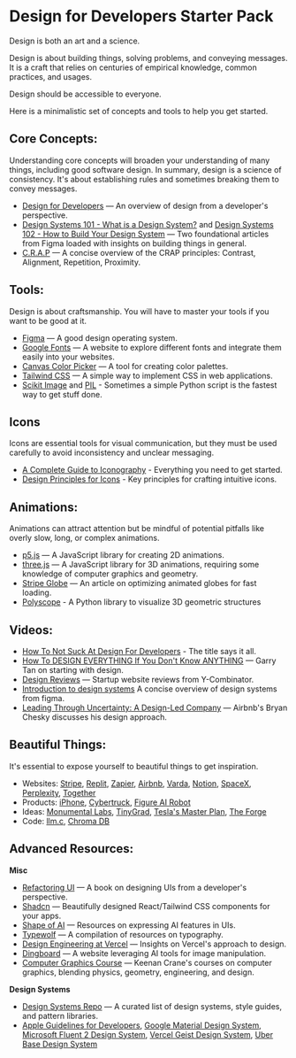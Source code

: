 # Design for Developers Starter Pack

Design is both an art and a science.

Design is about building things, solving problems, and conveying messages. It is a craft that relies on centuries of empirical knowledge, common practices, and usages.

Design should be accessible to everyone.

Here is a minimalistic set of concepts and tools to help you get started.

## Core Concepts:
Understanding core concepts will broaden your understanding of many things, including good software design. In summary, design is a science of consistency. It's about establishing rules and sometimes breaking them to convey messages.
- [Design for Developers](https://joyofcode.xyz/design-for-developers) — An overview of design from a developer's perspective.
- [Design Systems 101 - What is a Design System?](https://www.figma.com/blog/design-systems-101-what-is-a-design-system/) and [Design Systems 102 - How to Build Your Design System](https://www.figma.com/blog/design-systems-102-how-to-build-your-design-system/) — Two foundational articles from Figma loaded with insights on building things in general.
- [C.R.A.P](https://vwo.com/blog/crap-design-principles/) — A concise overview of the CRAP principles: Contrast, Alignment, Repetition, Proximity.

## Tools:
Design is about craftsmanship. You will have to master your tools if you want to be good at it. 
- [Figma](http://figma.com) — A good design operating system.
- [Google Fonts](https://fonts.google.com) — A website to explore different fonts and integrate them easily into your websites.
- [Canvas Color Picker](https://www.canva.com/colors/color-wheel/) — A tool for creating color palettes.
- [Tailwind CSS](https://tailwindcss.com) — A simple way to implement CSS in web applications.
- [Scikit Image](https://scikit-image.org) and [PIL](https://pillow.readthedocs.io/en/stable/) - Sometimes a simple Python script is the fastest way to get stuff done.

## Icons
Icons are essential tools for visual communication, but they must be used carefully to avoid inconsistency and unclear messaging.
- [A Complete Guide to Iconography](https://www.designsystems.com/iconography-guide/) - Everything you need to get started.
- [Design Principles for Icons](https://m3.material.io/styles/icons/designing-icons) - Key principles for crafting intuitive icons. 

## Animations:
Animations can attract attention but be mindful of potential pitfalls like overly slow, long, or complex animations.
- [p5.js](https://p5js.org/) — A JavaScript library for creating 2D animations.
- [three.js](https://threejs.org) — A JavaScript library for 3D animations, requiring some knowledge of computer graphics and geometry.
- [Stripe Globe](https://stripe.com/blog/globe) — An article on optimizing animated globes for fast loading.
- [Polyscope](https://polyscope.run/py/) - A Python library to visualize 3D geometric structures

## Videos:
- [How To Not Suck At Design For Developers](https://www.youtube.com/watch?v=YNOwO5s4AL8) - The title says it all. 
- [How To DESIGN EVERYTHING If You Don't Know ANYTHING](https://www.youtube.com/watch?v=K3Ctc1UN0bQ) — Garry Tan on starting with design.
- [Design Reviews](https://www.youtube.com/watch?v=pqwOL6YfRIo) — Startup website reviews from Y-Combinator.
- [Introduction to design systems](https://www.youtube.com/watch?v=Dtd40cHQQlk&) A concise overview of design systems from figma. 
- [Leading Through Uncertainty: A Design-Led Company](https://www.youtube.com/watch?v=Dkfijg7s76o) — Airbnb's Bryan Chesky discusses his design approach.

## Beautiful Things:
 It's essential to expose yourself to beautiful things to get inspiration.
- Websites: [Stripe](https://stripe.com), [Replit](https://replit.com), [Zapier](https://brand.zapier.com), [Airbnb](https://www.airbnb.com), [Varda](https://www.varda.com), [Notion](https://www.notion.so/product), [SpaceX](https://www.spacex.com), [Perplexity](https://www.perplexity.ai), [Together](https://www.together.ai)
- Products: [iPhone](https://www.apple.com/iphone), [Cybertruck](https://www.tesla.com/cybertruck), [Figure AI Robot](https://www.figure.ai)
- Ideas: [Monumental Labs](https://www.monumentallabs.co), [TinyGrad](https://github.com/tinygrad/tinygrad), [Tesla's Master Plan](https://www.tesla.com/ns_videos/Tesla-Master-Plan-Part-3.pdf), [The Forge](https://nousresearch.com/forge/)
- Code: [llm.c](https://github.com/karpathy/llm.c), [Chroma DB](https://www.trychroma.com) 

## Advanced Resources:
**Misc**
- [Refactoring UI](https://www.refactoringui.com) — A book on designing UIs from a developer's perspective.
- [Shadcn](https://ui.shadcn.com/) — Beautifully designed React/Tailwind CSS components for your apps.
- [Shape of AI](https://www.shapeof.ai) — Resources on expressing AI features in UIs.
- [Typewolf](https://www.typewolf.com/resources) — A compilation of resources on typography.
- [Design Engineering at Vercel](https://vercel.com/blog/design-engineering-at-vercel) — Insights on Vercel's approach to design.
- [Dingboard](https://dingboard.com) — A website leveraging AI tools for image manipulation.
- [Computer Graphics Course](https://www.youtube.com/playlist?list=PL9_jI1bdZmz2emSh0UQ5iOdT2xRHFHL7E) — Keenan Crane's courses on computer graphics, blending physics, geometry, engineering, and design.

**Design Systems**
- [Design Systems Repo](https://designsystemsrepo.com/design-systems/) — A curated list of design systems, style guides, and pattern libraries.
- [Apple Guidelines for Developers](https://developer.apple.com/design/human-interface-guidelines/platforms), [Google Material Design System](https://m3.material.io), [Microsoft Fluent 2 Design System](https://fluent2.microsoft.design), [Vercel Geist Design System](https://vercel.com/geist/introduction), [Uber Base Design System](https://base.uber.com)
